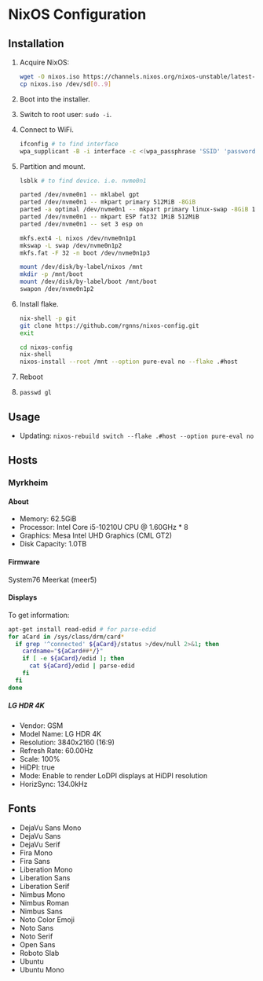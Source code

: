 # NixOS Configuration

## Installation

1. Acquire NixOS:

    ```sh
    wget -O nixos.iso https://channels.nixos.org/nixos-unstable/latest-nixos-minimal-x86_64-linux.iso
    cp nixos.iso /dev/sd[0..9]
    ```

1. Boot into the installer.

1. Switch to root user: `sudo -i`.

1. Connect to WiFi.

    ```sh
    ifconfig # to find interface
    wpa_supplicant -B -i interface -c <(wpa_passphrase 'SSID' 'password')
    ```

1. Partition and mount.

    ```sh
    lsblk # to find device. i.e. nvme0n1

    parted /dev/nvme0n1 -- mklabel gpt
    parted /dev/nvme0n1 -- mkpart primary 512MiB -8GiB
    parted -a optimal /dev/nvme0n1 -- mkpart primary linux-swap -8GiB 100%
    parted /dev/nvme0n1 -- mkpart ESP fat32 1MiB 512MiB
    parted /dev/nvme0n1 -- set 3 esp on

    mkfs.ext4 -L nixos /dev/nvme0n1p1
    mkswap -L swap /dev/nvme0n1p2
    mkfs.fat -F 32 -n boot /dev/nvme0n1p3

    mount /dev/disk/by-label/nixos /mnt
    mkdir -p /mnt/boot
    mount /dev/disk/by-label/boot /mnt/boot
    swapon /dev/nvme0n1p2
    ```

1. Install flake.

    ```sh
    nix-shell -p git
    git clone https://github.com/rgnns/nixos-config.git
    exit

    cd nixos-config
    nix-shell
    nixos-install --root /mnt --option pure-eval no --flake .#host
    ```

1. Reboot

1. `passwd gl`

## Usage

- Updating: `nixos-rebuild switch --flake .#host --option pure-eval no`

## Hosts

### Myrkheim

#### About

- Memory: 62.5GiB
- Processor: Intel Core i5-10210U CPU @ 1.60GHz * 8
- Graphics: Mesa Intel UHD Graphics (CML GT2)
- Disk Capacity: 1.0TB

#### Firmware

System76 Meerkat (meer5)

#### Displays

To get information:

```sh
apt-get install read-edid # for parse-edid
for aCard in /sys/class/drm/card*
  if grep '^connected' ${aCard}/status >/dev/null 2>&1; then
    cardname="${aCard##*/}"
    if [ -e ${aCard}/edid ]; then
      cat ${aCard}/edid | parse-edid
    fi
  fi
done
```

##### LG HDR 4K

- Vendor: GSM
- Model Name: LG HDR 4K
- Resolution: 3840x2160 (16:9)
- Refresh Rate: 60.00Hz
- Scale: 100%
- HiDPI: true
- Mode: Enable to render LoDPI displays at HiDPI resolution
- HorizSync: 134.0kHz

## Fonts

- DejaVu Sans Mono
- DejaVu Sans
- DejaVu Serif
- Fira Mono
- Fira Sans
- Liberation Mono
- Liberation Sans
- Liberation Serif
- Nimbus Mono
- Nimbus Roman
- Nimbus Sans
- Noto Color Emoji
- Noto Sans
- Noto Serif
- Open Sans
- Roboto Slab
- Ubuntu
- Ubuntu Mono

